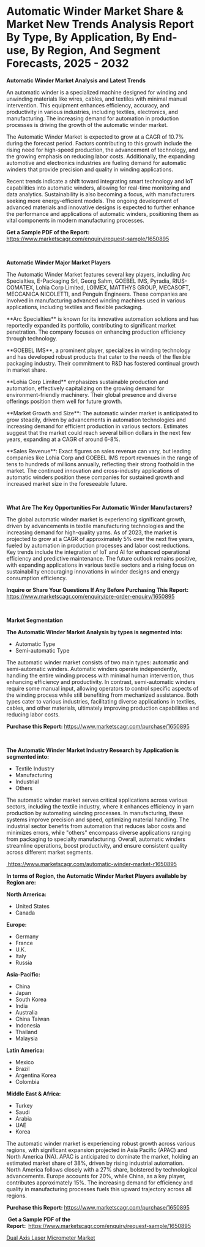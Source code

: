 <p><h1>Automatic Winder Market Share & Market New Trends Analysis Report By Type, By Application, By End-use, By Region, And Segment Forecasts, 2025 - 2032</h1></p><p><strong>Automatic Winder Market Analysis and Latest Trends</strong></p>
<p><p>An automatic winder is a specialized machine designed for winding and unwinding materials like wires, cables, and textiles with minimal manual intervention. This equipment enhances efficiency, accuracy, and productivity in various industries, including textiles, electronics, and manufacturing. The increasing demand for automation in production processes is driving the growth of the automatic winder market.</p><p>The Automatic Winder Market is expected to grow at a CAGR of 10.7% during the forecast period. Factors contributing to this growth include the rising need for high-speed production, the advancement of technology, and the growing emphasis on reducing labor costs. Additionally, the expanding automotive and electronics industries are fueling demand for automatic winders that provide precision and quality in winding applications.</p><p>Recent trends indicate a shift toward integrating smart technology and IoT capabilities into automatic winders, allowing for real-time monitoring and data analytics. Sustainability is also becoming a focus, with manufacturers seeking more energy-efficient models. The ongoing development of advanced materials and innovative designs is expected to further enhance the performance and applications of automatic winders, positioning them as vital components in modern manufacturing processes.</p></p>
<p><strong>Get a Sample PDF of the Report:&nbsp;</strong> <a href="https://www.marketscagr.com/enquiry/request-sample/1650895?utm_campaign=1889&utm_medium=2&utm_source=Github&utm_content=ia&utm_term=17022025&utm_id=automatic-winder">https://www.marketscagr.com/enquiry/request-sample/1650895</a></p>
<p>&nbsp;</p>
<p><strong>Automatic Winder Major Market Players</strong></p>
<p><p>The Automatic Winder Market features several key players, including Arc Specialties, E-Packaging Srl, Georg Sahm, GOEBEL IMS, Pyradia, RIUS-COMATEX, Lohia Corp Limited, LOIMEX, MATTHYS GROUP, MECASOFT, MECCANICA NICOLETTI, and Penguin Engineers. These companies are involved in manufacturing advanced winding machines used in various applications, including textiles and flexible packaging.</p><p>**Arc Specialties** is known for its innovative automation solutions and has reportedly expanded its portfolio, contributing to significant market penetration. The company focuses on enhancing production efficiency through technology.</p><p>**GOEBEL IMS**, a prominent player, specializes in winding technology and has developed robust products that cater to the needs of the flexible packaging industry. Their commitment to R&D has fostered continual growth in market share.</p><p>**Lohia Corp Limited** emphasizes sustainable production and automation, effectively capitalizing on the growing demand for environment-friendly machinery. Their global presence and diverse offerings position them well for future growth.</p><p>**Market Growth and Size**: The automatic winder market is anticipated to grow steadily, driven by advancements in automation technologies and increasing demand for efficient production in various sectors. Estimates suggest that the market could reach several billion dollars in the next few years, expanding at a CAGR of around 6-8%.</p><p>**Sales Revenue**: Exact figures on sales revenue can vary, but leading companies like Lohia Corp and GOEBEL IMS report revenues in the range of tens to hundreds of millions annually, reflecting their strong foothold in the market. The continued innovation and cross-industry applications of automatic winders position these companies for sustained growth and increased market size in the foreseeable future.</p></p>
<p>&nbsp;</p>
<p><strong>What Are The Key Opportunities For Automatic Winder Manufacturers?</strong></p>
<p><p>The global automatic winder market is experiencing significant growth, driven by advancements in textile manufacturing technologies and the increasing demand for high-quality yarns. As of 2023, the market is projected to grow at a CAGR of approximately 5% over the next five years, fueled by automation in production processes and labor cost reductions. Key trends include the integration of IoT and AI for enhanced operational efficiency and predictive maintenance. The future outlook remains positive, with expanding applications in various textile sectors and a rising focus on sustainability encouraging innovations in winder designs and energy consumption efficiency.</p></p>
<p><strong>Inquire or Share Your Questions If Any Before Purchasing This Report:</strong> <a href="https://www.marketscagr.com/enquiry/pre-order-enquiry/1650895?utm_campaign=1889&utm_medium=2&utm_source=Github&utm_content=ia&utm_term=17022025&utm_id=automatic-winder">https://www.marketscagr.com/enquiry/pre-order-enquiry/1650895</a></p>
<p>&nbsp;</p>
<p><strong>Market Segmentation</strong></p>
<p><strong>The Automatic Winder Market Analysis by types is segmented into:</strong></p>
<p><ul><li>Automatic Type</li><li>Semi-automatic Type</li></ul></p>
<p><p>The automatic winder market consists of two main types: automatic and semi-automatic winders. Automatic winders operate independently, handling the entire winding process with minimal human intervention, thus enhancing efficiency and productivity. In contrast, semi-automatic winders require some manual input, allowing operators to control specific aspects of the winding process while still benefiting from mechanized assistance. Both types cater to various industries, facilitating diverse applications in textiles, cables, and other materials, ultimately improving production capabilities and reducing labor costs.</p></p>
<p><strong>Purchase this Report:&nbsp;</strong><a href="https://www.marketscagr.com/purchase/1650895?utm_campaign=1889&utm_medium=2&utm_source=Github&utm_content=ia&utm_term=17022025&utm_id=automatic-winder">https://www.marketscagr.com/purchase/1650895</a></p>
<p>&nbsp;</p>
<p><strong>The Automatic Winder Market Industry Research by Application is segmented into:</strong></p>
<p><ul><li>Textile Industry</li><li>Manufacturing</li><li>Industrial</li><li>Others</li></ul></p>
<p><p>The automatic winder market serves critical applications across various sectors, including the textile industry, where it enhances efficiency in yarn production by automating winding processes. In manufacturing, these systems improve precision and speed, optimizing material handling. The industrial sector benefits from automation that reduces labor costs and minimizes errors, while "others" encompass diverse applications ranging from packaging to specialty manufacturing. Overall, automatic winders streamline operations, boost productivity, and ensure consistent quality across different market segments.</p></p>
<p><a href="https://www.marketscagr.com/automatic-winder-market-r1650895?utm_campaign=1889&utm_medium=2&utm_source=Github&utm_content=ia&utm_term=17022025&utm_id=automatic-winder">&nbsp;https://www.marketscagr.com/automatic-winder-market-r1650895</a></p>
<p><strong>In terms of Region, the Automatic Winder Market Players available by Region are:</strong></p>
<p>
    <p> <strong> North America: </strong>
        <ul>
            <li>United States</li>
            <li>Canada</li>
        </ul>
        </p> 
    <p> <strong> Europe: </strong>
        <ul>
            <li>Germany</li>
            <li>France</li>
            <li>U.K.</li>
            <li>Italy</li>
            <li>Russia</li>
        </ul>
        </p> 
    <p> <strong> Asia-Pacific: </strong>
        <ul>
            <li>China</li>
            <li>Japan</li>
            <li>South Korea</li>
            <li>India</li>
            <li>Australia</li>
            <li>China Taiwan</li>
            <li>Indonesia</li>
            <li>Thailand</li>
            <li>Malaysia</li>
        </ul>
        </p> 
    <p> <strong> Latin America: </strong>
        <ul>
            <li>Mexico</li>
            <li>Brazil</li>
            <li>Argentina Korea</li>
            <li>Colombia</li>
        </ul>
        </p> 
    <p> <strong> Middle East & Africa: </strong>
        <ul>
            <li>Turkey</li>
            <li>Saudi</li>
            <li>Arabia</li>
            <li>UAE</li>
            <li>Korea</li>
        </ul>
    </p>
    </p>
<p><p>The automatic winder market is experiencing robust growth across various regions, with significant expansion projected in Asia Pacific (APAC) and North America (NA). APAC is anticipated to dominate the market, holding an estimated market share of 38%, driven by rising industrial automation. North America follows closely with a 27% share, bolstered by technological advancements. Europe accounts for 20%, while China, as a key player, contributes approximately 15%. The increasing demand for efficiency and quality in manufacturing processes fuels this upward trajectory across all regions.</p></p>
<p><strong>Purchase this Report: </strong><a href="https://www.marketscagr.com/purchase/1650895?utm_campaign=1889&utm_medium=2&utm_source=Github&utm_content=ia&utm_term=17022025&utm_id=automatic-winder">https://www.marketscagr.com/purchase/1650895</a></p>
<p>&nbsp;<strong>Get a Sample PDF of the Report:&nbsp;&nbsp;</strong><a href="https://www.marketscagr.com/enquiry/request-sample/1650895?utm_campaign=1889&utm_medium=2&utm_source=Github&utm_content=ia&utm_term=17022025&utm_id=automatic-winder">https://www.marketscagr.com/enquiry/request-sample/1650895</a></p>
<p><strong></strong></p>
<p><p><a href="https://github.com/globismark/Market-Research-Report-List-6/blob/main/dual-axis-laser-micrometer-market.md?utm_campaign=1889&utm_medium=2&utm_source=Github&utm_content=ia&utm_term=17022025&utm_id=automatic-winder">Dual Axis Laser Micrometer Market</a></p></p>
